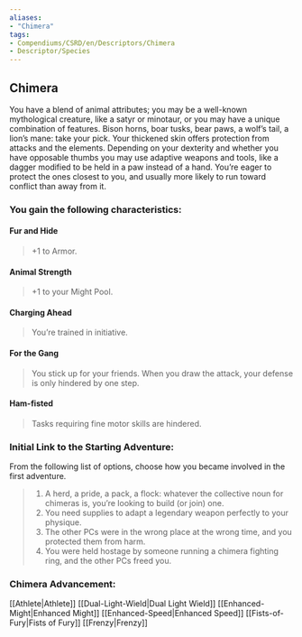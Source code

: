 ```yaml
---
aliases:
- "Chimera"
tags:
- Compendiums/CSRD/en/Descriptors/Chimera
- Descriptor/Species 
---
```


## Chimera  
You have a blend of animal attributes; you may be a well-known mythological creature, like a satyr or minotaur, or you may have a unique combination of features. Bison horns, boar tusks, bear paws, a wolf’s tail, a lion’s mane: take your pick. Your thickened skin offers protection from attacks and the elements. Depending on your dexterity and whether you have opposable thumbs you may use adaptive weapons and tools, like a dagger modified to be held in a paw instead of a hand. You’re eager to protect the ones closest to you, and
usually more likely to run toward conflict than away from it.
### You gain the following characteristics:
#### Fur and Hide 
>+1 to Armor.
####  Animal Strength 
>+1 to your Might Pool.
#### Charging Ahead
>You’re trained in initiative.
#### For the Gang
>You stick up for your friends. When you draw the attack, your defense is only hindered by one step.
#### Ham-fisted 
>Tasks requiring fine motor skills are hindered.
### Initial Link to the Starting Adventure: 
From the following list of options, choose how you became involved in the first adventure.

>1. A herd, a pride, a pack, a flock: whatever the collective noun for chimeras is, you’re looking to build (or join) one.
>2. You need supplies to adapt a legendary weapon perfectly to your physique.
>3. The other PCs were in the wrong place at the wrong time, and you protected them from harm.
>4. You were held hostage by someone running a chimera fighting ring, and the other PCs freed you.
### Chimera Advancement:
[[Athlete|Athlete]] 
[[Dual-Light-Wield|Dual Light Wield]]
[[Enhanced-Might|Enhanced Might]]
[[Enhanced-Speed|Enhanced Speed]]
[[Fists-of-Fury|Fists of Fury]] 
[[Frenzy|Frenzy]]
